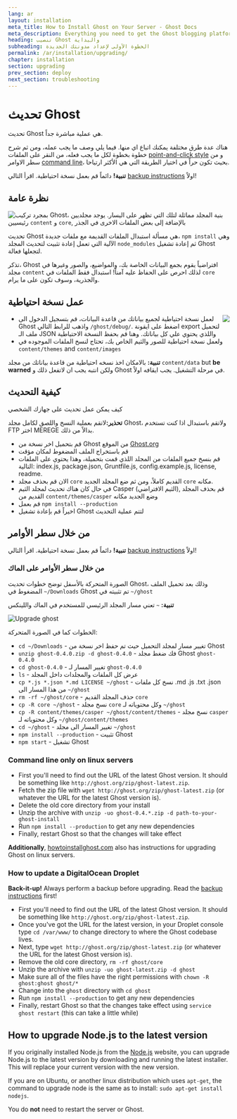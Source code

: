 ```yaml
---
lang: ar
layout: installation
meta_title: How to Install Ghost on Your Server - Ghost Docs
meta_description: Everything you need to get the Ghost blogging platform up and running on your local or remote environement.
heading: تنصيب Ghost والبداية
subheading: الخطوة الآولى لإعداد مدونتك الجديدة
permalink: /ar/installation/upgrading/
chapter: installation
section: upgrading
prev_section: deploy
next_section: troubleshooting
---
```


# تحديث Ghost <a id="upgrade"></a>

تحديث Ghost هي عملية مباشرة جداً.

هناك عدة طرق مختلفة يمكنك اتباع اي منها. فيما يلي وصف ما يجب عمله، ومن ثم شرح خطوة بخطوة لكل ما يجب فعله، من النقر على الملفات [point-and-click style](#how-to) و من سطر الاوامر [command line](#cli)، بحيث تكون حراً في اختيار الطريقة التي هي الأكثر ارتياحا.

<p class="note"><strong>تنبية!</strong> دائماً قم بعمل نسخة احتياطية. اقرأ التالي <a href="#backing-up">backup instructions</a> اولاً!</p>

## نظرة عامة

<img src="https://s3-eu-west-1.amazonaws.com/ghost-website-cdn/folder-structure.png" style="float:left" />

بمجرد تركيب Ghost، بنية المجلد مماثلة لتلك التي تظهر على اليسار. يوجد مجلديين رئيسيين <code class="path">content</code> و <code class="path">core</code>, بالإضافة إلى بعض الملفات الاخرى في الجذر

تحديث Ghost هي مسألة استبدال الملفات القديمة مع ملفات جديدة، `npm install` وهي الآلية التي تعمل إعادة تثبيت لتحديث المجلد <code class="path">node_modules</code> ثم إعادة تشغيل Ghost لتجعلها فعالة.

تذكر، Ghost افتراضياً يقوم بجمع البيانات الخاصة بك، والمواضيع، والصور وغيرها في مجلد <code class="path">content</code> لذلك احرص على الحفاظ عليه آمناً! استبدال فقط الملفات في <code class="path">core</code> والجذرية، وسوف تكون على ما يرام.

## عمل نسخة احتياطية <a id="backing-up"></a>

<img src="https://s3-eu-west-1.amazonaws.com/ghost-website-cdn/export.png" style="float:right" />

*   لعمل نسخة احتياطية لجميع بياناتك من قاعدة البيانات، قم بتسجيل الدخول الى Ghost واذهب للرابط التالي <code class="path">/ghost/debug/</code>. اضغط على ايقونة export لتحميل ملف الـ JSON واللذي يحتوي علي كل بياناتك. وهنا قم بحفظ النسخة الاحتياطية
*   ولعمل نسخة احتياطية للصور والثيم الخاص بك، تحتاج لنسخ الملفات الموجوده في <code class="path">content/themes</code> and <code class="path">content/images</code>

<p class="note"><strong>تنبية:</strong>  بالامكان اخذ نسخه احتياطية من قاعدة بياناتك من مجلد <code class="path">content/data</code> but <strong>be warned</strong> ولكن انتبه يجب ان لاتفعل ذلك و Ghost في مرحلة التشغيل. يجب ايقافه اولاً.</p>


## كيفية التحديث <a id="how-to"></a>

كيف يمكن عمل تحديث على جهازك الشخصي

<p class="warn"><strong>تحذير:</strong>لاتقم بعملية النسخ واللصق لكامل مجلد Ghost، ولاتقم باستبدال اذا كنت تستخدم FTP اختر MEREGE بدالاً من ذلك.</p>

*   قم بتحميل اخر نسخة من Ghost من الموقع [Ghost.org](http://ghost.org/download/)
*   قم باستخراج الملف المضغوط لمكان مؤقت
*   قم بنسخ جميع الملفات من المجلد اللذي قمت بتحميلة، وهذا يحتوي على الملفات التالية: index.js, package.json, Gruntfile.js, config.example.js, license, readme.
*   الان قم بحذف مجلد <code class="path">core</code> القديم كاملاً، ومن ثم ضع المجلد الجديد <code class="path">core</code> مكانه.
*   في حال كان هناك تحديث لمجلد الثيم Casper (الثيم الافتراضي), قم بحذف المجلد القديم من <code class="path">content/themes/casper</code> وضع الجديد مكانه
*   قم بعمل `npm install --production`
*   اخيراً قم بإعادة تشغيل Ghost لتتم عملية التحديث

## من خلال سطر الأوامر <a id="cli"></a>

<p class="note"><strong>تنبية!</strong> دائماً قم بعمل نسخة احتياطية. اقرأ التالي <a href="#backing-up">backup instructions</a> اولاً!</p>

### من خلال سطر الأوامر على الماك <a id="cli-mac"></a>

الصورة المتحركة بالأسفل توضح خطوات تحديث Ghost، وذلك بعد تحميل الملف المضغوط في <code class="path">~/Downloads</code> Ghost تم تثبيته في <code class="path">~/ghost</code> 

<span class="note">**تنبية:** `~` تعني مسار المجلد الرئيسي للمستخدم في الماك واللينكس</span>

![Upgrade ghost](https://s3-eu-west-1.amazonaws.com/ghost-website-cdn/mac-update.gif)

الخطوات كما في الصورة المتحركة:

*   <code class="path">cd ~/Downloads</code> - تغيير مسار لمجلد التحميل حيث تم حفظ اخر نسخة من Ghost
*   `unzip ghost-0.4.0.zip -d ghost-0.4.0` - فك ضغط مجلد Ghost <code class="path">ghost-0.4.0</code>
*   <code class="path">cd ghost-0.4.0</code> - تغيير المسار لـ <code class="path">ghost-0.4.0</code>
*   `ls` - عرض كل الملفات والمجلدات داخل المجلد
*   `cp *.js *.json *.md LICENSE ~/ghost` - نسخ كل ملفات .md .js .txt .json من هذا المسار الى <code class="path">~/ghost</code>
*   `rm -rf ~/ghost/core` - حذف المجلد القديم <code class="path">core</code>
*   `cp -R core ~/ghost` - نسخ مجلد <code class="path">core</code> وكل محتوياته لـ <code class="path">~/ghost</code>
*   `cp -R content/themes/casper ~/ghost/content/themes` - نسخ مجلد <code class="path">casper</code> وكل محتوياته لـ <code class="path">~/ghost/content/themes</code>
*   `cd ~/ghost` - تغيير المسار الى مجلد <code class="path">~/ghost</code>
*   `npm install --production` - تثبيت Ghost
*   `npm start` - تشغيل Ghost

### Command line only on linux servers <a id="cli-server"></a>

*   First you'll need to find out the URL of the latest Ghost version. It should be something like `http://ghost.org/zip/ghost-latest.zip`.
*   Fetch the zip file with `wget http://ghost.org/zip/ghost-latest.zip` (or whatever the URL for the latest Ghost version is).
*   Delete the old core directory from your install
*   Unzip the archive with `unzip -uo ghost-0.4.*.zip -d path-to-your-ghost-install`
*   Run `npm install --production` to get any new dependencies
*   Finally, restart Ghost so that the changes will take effect

**Additionally**, [howtoinstallghost.com](http://www.howtoinstallghost.com/how-to-update-ghost/) also has instructions for upgrading Ghost on linux servers.

### How to update a DigitalOcean Droplet <a id="digitalocean"></a>

<p class="note"><strong>Back-it-up!</strong> Always perform a backup before upgrading. Read the <a href="#backing-up">backup instructions</a> first!</p>

*   First you'll need to find out the URL of the latest Ghost version. It should be something like `http://ghost.org/zip/ghost-latest.zip`.
*   Once you've got the URL for the latest version, in your Droplet console type `cd /var/www/` to change directory to where the Ghost codebase lives.
*   Next, type `wget http://ghost.org/zip/ghost-latest.zip` (or whatever the URL for the latest Ghost version is).
*   Remove the old core directory, `rm -rf ghost/core`
*   Unzip the archive with `unzip -uo ghost-latest.zip -d ghost`
*   Make sure all of the files have the right permissions with `chown -R ghost:ghost ghost/*`
*   Change into the <code class="path">ghost</code> directory with `cd ghost`
*   Run `npm install --production` to get any new dependencies
*   Finally, restart Ghost so that the changes take effect using `service ghost restart` (this can take a little while)


## How to upgrade Node.js to the latest version <a id="upgrading-node"></a>

If you originally installed Node.js from the [Node.js](nodejs.org) website, you can upgrade Node.js to the latest version by downloading and running the latest installer. This will replace your current version with the new version.

If you are on Ubuntu, or another linux distribution which uses `apt-get`, the command to upgrade node is the same as to install: `sudo apt-get install nodejs`.

You do **not** need to restart the server or Ghost.
